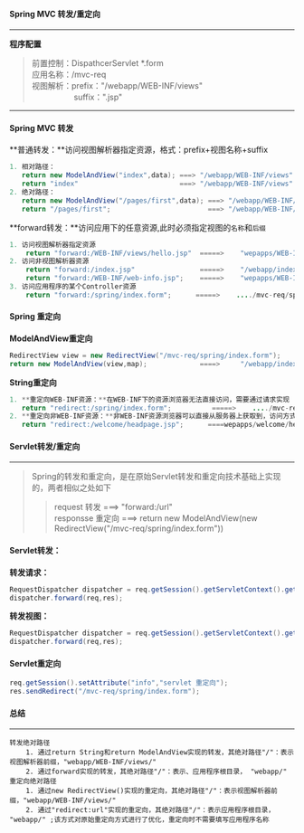 #### Spring MVC 转发/重定向
--- 
**程序配置**
>前置控制：DispathcerServlet   *.form   
>应用名称：/mvc-req  
>视图解析：prefix："/webapp/WEB-INF/views"  
　　　　　 suffix：".jsp"  

---
#### Spring MVC 转发  
**普通转发：**访问视图解析器指定资源，格式：prefix+视图名称+suffix
``` java
1. 相对路径：
   return new ModelAndView("index",data); ===> "/webapp/WEB-INF/views" + "index" + ".jsp"
   return "index"                         ===> "/webapp/WEB-INF/views" + "index" + ".jsp"
2. 绝对路径：
   return new ModelAndView("/pages/first",data); ===> "/webapp/WEB-INF/views" + "/pages/first" + ".jsp"
   return "/pages/first";                        ===> "/webapp/WEB-INF/views" + "/pages/first" + ".jsp"
```
**forward转发：**访问应用下的任意资源,此时必须指定视图的`名称`和`后缀`
``` java
1. 访问视图解析器指定资源
    return "forward:/WEB-INF/views/hello.jsp"  =====>    "wepapps/WEB-INF/view/hello.jsp"
2. 访问非视图解析器资源
    return "forward:/index.jsp"                =====>    "/webapp/index.jsp"
	return "forward:/WEB-INF/web-info.jsp";    =====>    "wepapps/WEB-INF/web-info.jsp"
3. 访问应用程序的某个Controller资源
    return "forward:/spring/index.form";      =====>    ..../mvc-req/spring/index.form  ==> "/webapp/index.jsp"
```	 
#### Spring 重定向
**ModelAndView重定向**
``` java
RedirectView view = new RedirectView("/mvc-req/spring/index.form");
return new ModelAndView(view,map);	           ====>     "/webapp/index.jsp"
``` 
**String重定向**
``` java
1. **重定向WEB-INF资源：**在WEB-INF下的资源浏览器无法直接访问，需要通过请求实现
   return "redirect:/spring/index.form";          =====>    ..../mvc-req/spring/index.form  ==> "/webapp/index.jsp"
2. **重定向非WEB-INF资源：**非WEB-INF资源浏览器可以直接从服务器上获取到，访问方式如下
   return "redirect:/welcome/headpage.jsp";      ====wepapps/welcome/headpage.jsp:
```
#### Servlet转发/重定向
---

> Spring的转发和重定向，是在原始Servlet转发和重定向技术基础上实现的，两者相似之处如下  
>> request   转发     ===>  "forward:/url"   
>> responsse 重定向   ===>   return new ModelAndView(new RedirectView("/mvc-req/spring/index.form"))  

#### Servlet转发：
**转发请求：**
``` java
RequestDispatcher dispatcher = req.getSession().getServletContext().getRequestDispatcher("/spring/index.form");
dispatcher.forward(req,res);
```
**转发视图：**
``` java
RequestDispatcher dispatcher = req.getSession().getServletContext().getRequestDispatcher("/WEB-INF/web-info.jsp");
dispatcher.forward(req,res);
```
#### Servlet重定向
``` java
req.getSession().setAttribute("info","servlet 重定向");
res.sendRedirect("/mvc-req/spring/index.form");
```
#### 总结
---

```
转发绝对路径  
    1. 通过return String和return ModelAndView实现的转发，其绝对路径"/"：表示视图解析器前缀，"webapp/WEB-INF/views/"  
    2. 通过forward实现的转发，其绝对路径"/"：表示、应用程序根目录， "webapp/"    
重定向绝对路径  	
    1. 通过new RedirectView()实现的重定向，其绝对路径"/"：表示视图解析器前缀，"webapp/WEB-INF/views/"  
    2. 通过"redirect:url"实现的重定向，其绝对路径"/"：表示应用程序根目录， "webapp/" ;该方式对原始重定向方式进行了优化，重定向时不需要填写应用程序名称 
```	
